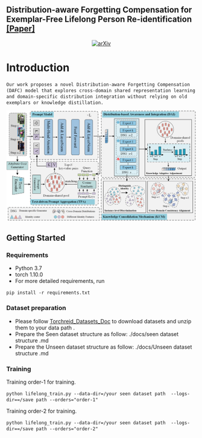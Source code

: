 ## Distribution-aware Forgetting Compensation for Exemplar-Free Lifelong Person Re-identification [[Paper]]()

<div align="center"> 
  
[![arXiv](https://img.shields.io/badge/arXiv-2504.15041-b31b1b?logo=arxiv)](https://arxiv.org/abs/2504.15041)

</div>

# Introduction
```
Our work proposes a novel Distribution-aware Forgetting Compensation (DAFC) model that explores cross-domain shared representation learning and domain-specific distribution integration without relying on old exemplars or knowledge distillation.
```

![](./docs/DAFC.png)
## Getting Started
### Requirements
- Python 3.7
- torch 1.10.0
- For more detailed requirements, run
```
pip install -r requirements.txt
```
### Dataset preparation
- Please follow [Torchreid_Datasets_Doc](https://kaiyangzhou.github.io/deep-person-reid/datasets.html) to download datasets and unzip them to your data path .
- Prepare the Seen dataset structure as follow:   ./docs/seen dataset structure .md
- Prepare the Unseen dataset structure as follow:  ./docs/Unseen dataset structure .md
### Training

Training order-1 for training.

```
python lifelong_train.py --data-dir=/your seen dataset path  --logs-dir==/save path --orders="order-1"
```

Training order-2 for training.

```
python lifelong_train.py --data-dir=/your seen dataset path  --logs-dir==/save path --orders="order-2"
```

